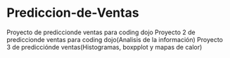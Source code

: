 # Prediccion-de-Ventas
Proyecto de prediccionde ventas para coding dojo
Proyecto 2 de prediccionde ventas para coding dojo(Analisis de la información)
Proyecto 3 de predicciónde ventas(Histogramas, boxpplot y mapas de calor)
